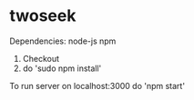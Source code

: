 # twoseek
Dependencies:
node-js
npm

1) Checkout
2) do 'sudo npm install'

To run server on localhost:3000 do 'npm start'
